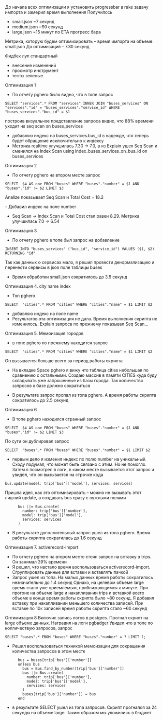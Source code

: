 До начала всех оптимизации я установить progressbar в rake задачу импорта и замерил время выполнения 
Получилось
- small.json ~7 секунд
- medium.json ~90 секунд
- large.json ~15 минут по ETA прогресс бара

Метрика, которую будем оптимизировать – время импорта на объеме small.json
До оптимизаций – 7.30 секунд

Фидбек луп стандартный
- внесение изменений
- просмотр инструмент
- тесты зеленые

Оптимизация 1

- По отчету pghero было видно, что в топе запрос
```
SELECT "services".* FROM "services" INNER JOIN "buses_services" ON "services"."id" = "buses_services"."service_id" WHERE "buses_services"."bus_id" = $1
```
построив визуальное представление запроса видно, что 88% времени уходит на seq scan on buses_services 

- добавляю индекс на buses_services.bus_id в надежде, что теперь будет обращение исключительно к индексу
- Метрика realtime улучшилась 7.30 -> 7.0, в из Explain ушел Seq Scan и сменился на Index Scan using index_buses_services_on_bus_id on buses_services 

Оптимизация 2

- По отчету pghero на втором месте запрос

```
SELECT  $4 AS one FROM "buses" WHERE "buses"."number" = $1 AND "buses"."id" != $2 LIMIT $3
```

Analize показывает Seq Scan и Total Cost = 18.2

– Добавил индекс на поле number
- Seq Scan -> Index Scan и Total Cost стал равен 8.29. Метрика улучшилась 7.0 -> 6.54

Оптимизация 3
- По отчету pghero в топе был запрос на добавление
```
INSERT INTO "buses_services" ("bus_id", "service_id") VALUES ($1, $2) RETURNING "id"
```
Так как данных о сервисах мало, я решил провести денормализацию и перенести сервисы в json поле таблицы buses

- Время обработки small.json сократилось до 3.5 секунд


Оптимизация 4. city name index
- Топ pghero
```
SELECT  "cities".* FROM "cities" WHERE "cities"."name" = $1 LIMIT $2

```
- добавляю индекс на поле name
- Результатов эта оптимизация не дала. Время выполнения скрипта не изменилось. Explain запроса по прежнему показывал Seq Scan...

Оптимизация 5. Мемоизация городов
- в топе pghero по прежнему находится запрос 
```
SELECT  "cities".* FROM "cities" WHERE "cities"."name" = $1 LIMIT $2
```
Он вызывается больше всего за период работы скрипта

- На вкладке Space pghero я вижу что таблица cities небольшая по сравнению с остальными. Создаю массив в памяти CITIES куда буду складывать уже запрошенные из базы города. Так количество запросов к базе должно сократиться

- В результате запрос пропал из топа pghero. А время работы скрипта сократилось до 2.5 секунд

Оптимизация 6

- В топе pghero находился странный запрос
```
SELECT  $4 AS one FROM "buses" WHERE "buses"."number" = $1 AND "buses"."id" != $2 LIMIT $3
```
По сути он дублировал запрос 
```
SELECT  "buses".* FROM "buses" WHERE "buses"."number" = $1 LIMIT $2
```

- первым дело я изменил индекс по полю number на уникальный. Сходу подумал, что может быть связано с этим. Но не помогло. Затем я посмотрел в логи, в каком месте вызывается этот запрос и увидел, что он вызывается на строчке кода 
```
bus.update(model: trip['bus']['model'], services: services)
```
Пришла идея, как это оптимизировать – можно не вызывать этот лишний update, а создавать bus сразу с нужными полями
```
      bus ||= Bus.create(
        number: trip['bus']['number'],
        model: trip['bus']['model'], 
        services: services
      )
```

- В результате дополнительный запрос ушел из топа pghero. Время работы скрипта сократилась до 1.6 секунд

Оптимизация 7. activerecord-import
- По отчету pghero на втором месте стоял запрос на вставку в trips. Он занимал 39% времени
- Я решил, что настало время воспользоваться activerecord-import. Сгруппировать данные для вставки и вставлять пачкой
- Запрос ушел из топа. На малых данных время работы сократилось незначительно до 1.4 секунд
Однако, на целевом объеме large время стало уже приемлемым, приближающимся к минуте. 
При прогоне на объеме large и накапливании trips и вставкой всего объеме в конце время работы скрипта было ~80 секунд. Я добавил вставку при накапливании меньшего количества записей. При вставке по 10к записей время работы скрипта стало ~60 секунд

Оптимизация 8
Включил запись логов в postgres. Прогнал скрипт на large объеме данных. Натравил на логи pgbadger
Увидел что в топе по колличествую запросов, запрос
```
SELECT "buses".* FROM "buses" WHERE "buses"."number" = ? LIMIT ?;
```

- Решил воспользоваться техникой мемоизации для сокращения количества запросов в этом месте
```
      bus = buses[trip['bus']['number']]
      unless bus
        bus = Bus.find_by_number(trip['bus']['number'])
        bus ||= Bus.create(
          number: trip['bus']['number'],
          model: trip['bus']['model'], 
          services: services
        )
        buses[trip['bus']['number']] = bus
      end
```

- в результате SELECT ушел из топа запросов. Скрипт прогнался за 24 секунды на объеме large. Таким образом мы уложились в бюджет
